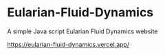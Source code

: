 # Eularian-Fluid-Dynamics
A simple Java script Eularian Fluid Dynamics website

https://eularian-fluid-dynamics.vercel.app/
